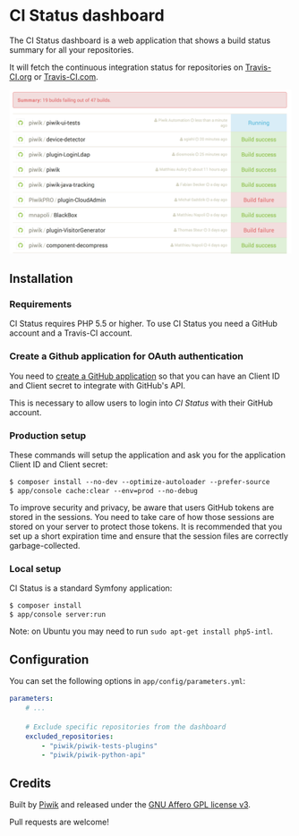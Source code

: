 # CI Status dashboard

The CI Status dashboard is a web application that shows a build status summary for all your repositories.

It will fetch the continuous integration status for repositories on [Travis-CI.org](https://travis-ci.org/) or [Travis-CI.com](https://travis-ci.com/).

[![](web/img/screenshot.png)](https://ci-status.com/)

## Installation

### Requirements

CI Status requires PHP 5.5 or higher. To use CI Status you need a GitHub account and a Travis-CI account.

### Create a Github application for OAuth authentication

You need to [create a GitHub application](https://github.com/settings/applications/new) so that you can have an Client ID and Client secret to integrate with GitHub's API.

This is necessary to allow users to login into *CI Status* with their GitHub account.

### Production setup

These commands will setup the application and ask you for the application Client ID and Client secret:

```
$ composer install --no-dev --optimize-autoloader --prefer-source
$ app/console cache:clear --env=prod --no-debug
```

To improve security and privacy, be aware that users GitHub tokens are stored in the sessions. You need to take care of how those sessions are stored on your server to protect those tokens. It is recommended that you set up a short expiration time and ensure that the session files are correctly garbage-collected.

### Local setup

CI Status is a standard Symfony application:

```
$ composer install
$ app/console server:run
```

Note: on Ubuntu you may need to run `sudo apt-get install php5-intl`.

## Configuration

You can set the following options in `app/config/parameters.yml`:

```yaml
parameters:
    # ...

    # Exclude specific repositories from the dashboard
    excluded_repositories:
        - "piwik/piwik-tests-plugins"
        - "piwik/piwik-python-api"
```

## Credits

Built by [Piwik](http://piwik.org/) and released under the [GNU Affero GPL license v3](LICENSE).

Pull requests are welcome!
